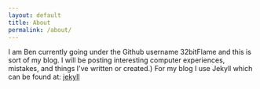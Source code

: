```yaml
---
layout: default
title: About
permalink: /about/
---
```


I am Ben currently going under the Github username 32bitFlame and this is sort of my blog.
I will be posting interesting computer experiences, mistakes, and things I've written or created.)
For my blog I use Jekyll which can be found at:
[jekyll](https://github.com/jekyll/jekyll)
